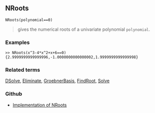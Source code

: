 ## NRoots

```
NRoots(polynomial==0)
```

> gives the numerical roots of a univariate polynomial `polynomial`.

### Examples

```
>> NRoots(x^3-4*x^2+x+6==0)
{2.9999999999999996,-1.0000000000000002,1.9999999999999998}
```

### Related terms 
[DSolve](DSolve.md), [Eliminate](Eliminate.md), [GroebnerBasis](GroebnerBasis.md), [FindRoot](FindRoot.md), [Solve](Solve.md)

### Github

* [Implementation of NRoots](https://github.com/axkr/symja_android_library/blob/master/symja_android_library/matheclipse-core/src/main/java/org/matheclipse/core/builtin/PolynomialFunctions.java#L1139) 
